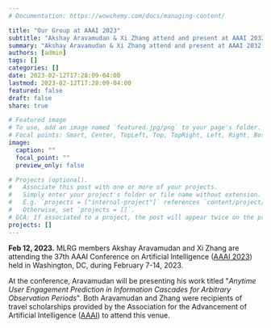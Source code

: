 ```yaml
---
# Documentation: https://wowchemy.com/docs/managing-content/

title: "Our Group at AAAI 2023"
subtitle: "Akshay Aravamudan & Xi Zhang attend and present at AAAI 2032 in Washington, DC."
summary: "Akshay Aravamudan & Xi Zhang attend and present at AAAI 2032 in Washington, DC."
authors: [admin]
tags: []
categories: []
date: 2023-02-12T17:28:09-04:00
lastmod: 2023-02-12T17:28:09-04:00
featured: false
draft: false
share: true

# Featured image
# To use, add an image named `featured.jpg/png` to your page's folder.
# Focal points: Smart, Center, TopLeft, Top, TopRight, Left, Right, BottomLeft, Bottom, BottomRight.
image:
  caption: ""
  focal_point: ""
  preview_only: false

# Projects (optional).
#   Associate this post with one or more of your projects.
#   Simply enter your project's folder or file name without extension.
#   E.g. `projects = ["internal-project"]` references `content/project/deep-learning/index.md`.
#   Otherwise, set `projects = []`.
# GCA: If associated to a project, the post will appear twice on the project page.
projects: []
---
```


**Feb 12, 2023.** MLRG members Akshay Aravamudan and Xi Zhang are attending the 37th AAAI Conference on Artificial Intelligence ([AAAI 2023](https://aaai-23.aaai.org)) held in Washington, DC, during February 7-14, 2023.

<!--more-->

At the conference, Aravamudan will be presenting his work titled "*Anytime User Engagement Prediction in Information Cascades for Arbitrary Observation Periods*". Both Aravamudan and Zhang were recipients of travel scholarships provided by the Association for the Advancement of Artificial Intelligence ([AAAI](https://aaai.org/)) to attend this venue.
